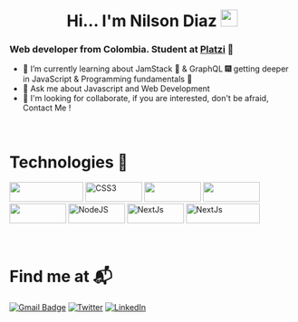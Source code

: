 <h1 align="center"> Hi...  I'm Nilson Diaz <img src="https://emojis.slackmojis.com/emojis/images/1563480763/5999/meow_party.gif?1563480763" width="30px"> </h1>

###  Web developer from Colombia. Student at [Platzi](https://platzi.com/p/NilsonKr/) 💚 

- 🌱 I’m currently learning about JamStack 🦄 & GraphQL 🎆  getting deeper in JavaScript & Programming fundamentals 💛
- 💬 Ask me about Javascript and Web Development
- 👀 I'm looking for collaborate, if you are interested, don't be afraid, Contact Me !
<br />

# Technologies 🔮

<img src="https://img.shields.io/badge/JavaScript-323330?style=for-the-badge&logo=javascript&logoColor=F7DF1E" width="130px" height="35"> <img alt="CSS3" src="https://img.shields.io/badge/css3-%231572B6.svg?style=for-the-badge&logo=css3&logoColor=white" width="100px" height="35"/> <img src="https://img.shields.io/badge/Sass-CC6699?style=for-the-badge&logo=sass&logoColor=white" width="100px" height="35"> <img src="https://img.shields.io/badge/React-20232A?style=for-the-badge&logo=react&logoColor=61DAFB" width="100px" height="35"> <img src="https://img.shields.io/badge/Redux-593D88?style=for-the-badge&logo=redux&logoColor=white" width="100px" height="35" > <img alt="NodeJS" src="https://img.shields.io/badge/Node.js-339933?style=for-the-badge&logo=nodedotjs&logoColor=white" width="100px" height="35"/> <img alt="NextJs" src="https://img.shields.io/badge/next.js-000000?style=for-the-badge&logo=nextdotjs&logoColor=white" width="100px" height="35"/> <img alt="NextJs" src="https://img.shields.io/badge/TypeScript-007ACC?style=for-the-badge&logo=typescript&logoColor=white" width="130px" height="35"/>






<!-- # GitHub Stats 🌌

<img src="https://github-readme-stats.vercel.app/api?username=nilsonkr&show_icons=true&icon_color=fff&bg_color=DEG,000,6930c3&title_color=96FF85&text_color=fff&" width="500px" height="250px"/> -->

<br />

# Find me at 📬 

[![Gmail Badge](https://img.shields.io/badge/Gmail-D14836?style=for-the-badge&logo=gmail&logoColor=white)](mailto:nilson444diaz@gmail.com)
[![Twitter](https://img.shields.io/badge/Nilson_kr-%231DA1F2.svg?style=for-the-badge&logo=Twitter&logoColor=white)](https://twitter.com/Nilson_Kr)
[![LinkedIn](https://img.shields.io/badge/LinkedIn-0077B5?style=for-the-badge&logo=linkedin&logoColor=white)](https://www.linkedin.com/in/nilson-felipe-diaz-perez-a80625218/)

